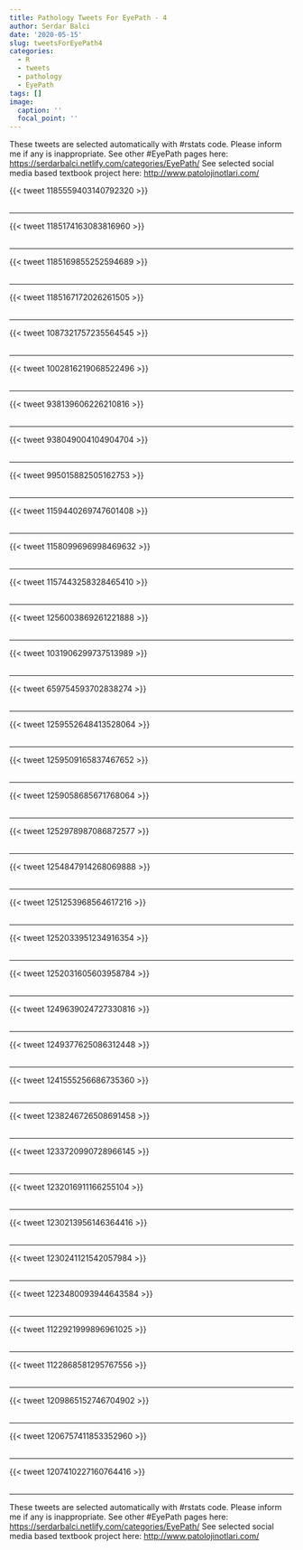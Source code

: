 ```yaml
---
title: Pathology Tweets For EyePath - 4
author: Serdar Balci
date: '2020-05-15'
slug: tweetsForEyePath4
categories:
  - R
  - tweets
  - pathology
  - EyePath
tags: []
image:
  caption: ''
  focal_point: ''
---
```



These tweets are selected automatically with #rstats code. Please inform me if any is inappropriate.
See other #EyePath pages here: https://serdarbalci.netlify.com/categories/EyePath/ 
See selected social media based textbook project here: http://www.patolojinotlari.com/

{{< tweet 1185559403140792320 >}}
<br>
<br>
<hr>
{{< tweet 1185174163083816960 >}}
<br>
<br>
<hr>
{{< tweet 1185169855252594689 >}}
<br>
<br>
<hr>
{{< tweet 1185167172026261505 >}}
<br>
<br>
<hr>
{{< tweet 1087321757235564545 >}}
<br>
<br>
<hr>
{{< tweet 1002816219068522496 >}}
<br>
<br>
<hr>
{{< tweet 938139606226210816 >}}
<br>
<br>
<hr>
{{< tweet 938049004104904704 >}}
<br>
<br>
<hr>
{{< tweet 995015882505162753 >}}
<br>
<br>
<hr>
{{< tweet 1159440269747601408 >}}
<br>
<br>
<hr>
{{< tweet 1158099696998469632 >}}
<br>
<br>
<hr>
{{< tweet 1157443258328465410 >}}
<br>
<br>
<hr>
{{< tweet 1256003869261221888 >}}
<br>
<br>
<hr>
{{< tweet 1031906299737513989 >}}
<br>
<br>
<hr>
{{< tweet 659754593702838274 >}}
<br>
<br>
<hr>
{{< tweet 1259552648413528064 >}}
<br>
<br>
<hr>
{{< tweet 1259509165837467652 >}}
<br>
<br>
<hr>
{{< tweet 1259058685671768064 >}}
<br>
<br>
<hr>
{{< tweet 1252978987086872577 >}}
<br>
<br>
<hr>
{{< tweet 1254847914268069888 >}}
<br>
<br>
<hr>
{{< tweet 1251253968564617216 >}}
<br>
<br>
<hr>
{{< tweet 1252033951234916354 >}}
<br>
<br>
<hr>
{{< tweet 1252031605603958784 >}}
<br>
<br>
<hr>
{{< tweet 1249639024727330816 >}}
<br>
<br>
<hr>
{{< tweet 1249377625086312448 >}}
<br>
<br>
<hr>
{{< tweet 1241555256686735360 >}}
<br>
<br>
<hr>
{{< tweet 1238246726508691458 >}}
<br>
<br>
<hr>
{{< tweet 1233720990728966145 >}}
<br>
<br>
<hr>
{{< tweet 1232016911166255104 >}}
<br>
<br>
<hr>
{{< tweet 1230213956146364416 >}}
<br>
<br>
<hr>
{{< tweet 1230241121542057984 >}}
<br>
<br>
<hr>
{{< tweet 1223480093944643584 >}}
<br>
<br>
<hr>
{{< tweet 1122921999896961025 >}}
<br>
<br>
<hr>
{{< tweet 1122868581295767556 >}}
<br>
<br>
<hr>
{{< tweet 1209865152746704902 >}}
<br>
<br>
<hr>
{{< tweet 1206757411853352960 >}}
<br>
<br>
<hr>
{{< tweet 1207410227160764416 >}}
<br>
<br>
<hr>


These tweets are selected automatically with #rstats code. Please inform me if any is inappropriate.
See other #EyePath pages here: https://serdarbalci.netlify.com/categories/EyePath/ 
See selected social media based textbook project here: http://www.patolojinotlari.com/
